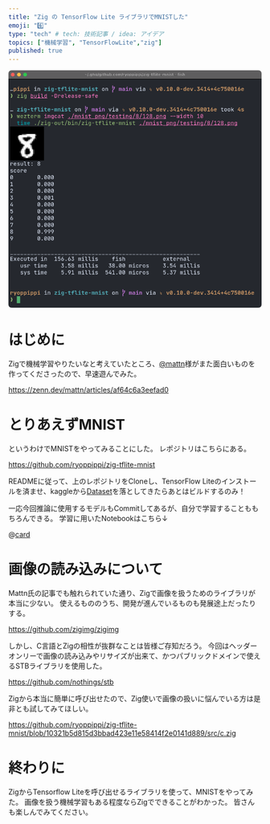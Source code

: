 ```yaml
---
title: "Zig の TensorFlow Lite ライブラリでMNISTした"
emoji: "6️⃣"
type: "tech" # tech: 技術記事 / idea: アイデア
topics: ["機械学習", "TensorFlowLite","zig"]
published: true
---
```


![MNIST x TFLite x Zig](/images/zig-tflite-mnist.png)

# はじめに
Zigで機械学習やりたいなと考えていたところ、[@mattn](https://twitter.com/mattn_jp)様がまた面白いものを作ってくださったので、早速遊んでみた。

https://zenn.dev/mattn/articles/af64c6a3eefad0

# とりあえずMNIST
というわけでMNISTをやってみることにした。
レポジトリはこちらにある。

https://github.com/ryoppippi/zig-tflite-mnist

READMEに従って、上のレポジトリをCloneし、TensorFlow Liteのインストールを済ませ、kaggleから[Dataset](https://www.kaggle.com/datasets/jidhumohan/mnist-png)を落としてきたらあとはビルドするのみ！

一応今回推論に使用するモデルもCommitしてあるが、自分で学習することももちろんできる。
学習に用いたNotebookはこちら↓

@[card](https://github.com/ryoppippi/zig-tflite-mnist/blob/main/notebook/MNIST_TFLite.ipynb)

# 画像の読み込みについて
Mattn氏の記事でも触れられていた通り、Zigで画像を扱うためのライブラリが本当に少ない。
使えるもののうち、開発が進んでいるものも発展途上だったりする。

https://github.com/zigimg/zigimg

しかし、C言語とZigの相性が抜群なことは皆様ご存知だろう。
今回はヘッダーオンリーで画像の読み込みやリサイズが出来て、かつパブリックドメインで使えるSTBライブラリを使用した。

https://github.com/nothings/stb

Zigから本当に簡単に呼び出せたので、Zig使いで画像の扱いに悩んでいる方は是非とも試してみてほしい。

https://github.com/ryoppippi/zig-tflite-mnist/blob/10321b5d815d3bbad423e11e58414f2e0141d889/src/c.zig

# 終わりに
ZigからTensorflow Liteを呼び出せるライブラリを使って、MNISTをやってみた。
画像を扱う機械学習もある程度ならZigでできることがわかった。
皆さんも楽しんでみてください。

